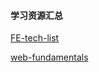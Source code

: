 #### 

#### 学习资源汇总

[FE-tech-list](https://github.com/alienzhou/frontend-tech-list)

[web-fundamentals](https://developers.google.com/web/fundamentals/performance/why-performance-matters/)

